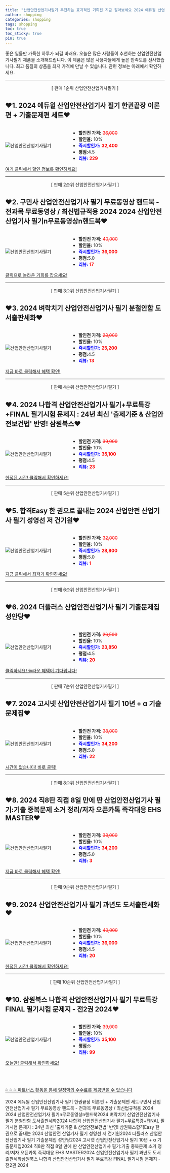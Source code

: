 ```yaml
---
title: "산업안전산업기사필기 추천하는 효과적인 기획전 지금 알아보세요 2024 에듀윌 산업안전산업기사 필기 한권끝장"
author: shopping
categories: shopping
tags: shopping
toc: true
toc_sticky: true
pin: true
---
```

좋은 일들만 가득한 하루가 되길 바래요. 오늘은 많은 사람들이 추천하는 산업안전산업기사필기 제품을 소개해드립니다. 이 제품은 많은 사용자들에게 높은 만족도를 선사했습니다. 최고 품질의 상품을 최저 가격에 만날 수 있습니다. 관련 정보는 아래에서 확인하세요.

---
<p class="toplist" style="margin: 0 auto; display: block; width: fit-content;">[ 판매 1순위 산업안전산업기사필기 ]</p>

<h2><strong>❤️1. 2024 에듀윌 산업안전산업기사 필기 한권끝장 이론편 + 기출문제편 세트❤️</strong></h2>

<div style="display: flex; align-items: center;">
    <div style="flex: 0.4;">
        <img src="https://thumbnail8.coupangcdn.com/thumbnails/remote/230x230ex/image/retail/images/2024/01/08/14/0/1afa185a-e58b-4842-94fb-6388eb89b3f2.jpg" alt="산업안전산업기사필기" style="max-width: 100%;">
    </div>
    <div style="flex: 0.6; margin-left: 10px;">
        <ul>
            <li><strong>할인전 가격:</strong> <del style="color: red;">36,000</del></li>
            <li><strong>할인율:</strong> 10%</li>
            <li><span style='color:blue'><strong>즉시할인가:</strong></span> <span style='color:red'><strong>32,400</strong></span></li>
            <li><strong>평점:</strong>4.5</li>
            <li><span style='color:blue'><strong>리뷰:</strong></span> <span style='color:red'><strong>229</strong></span></li>
        </ul>
    </div>
</div>
<div class="center">
    <a href="https://selin100587001.github.io?lptag=AF9450613&subid=githubio&pageKey=7821492384&traceid=V0-153&itemId=21246097564&vendorItemId=88306705171" class="myButton">
        여기 클릭해서 할인 정보를 확인하세요!
    </a>
</div>


---
<p class="toplist" style="margin: 0 auto; display: block; width: fit-content;">[ 판매 2순위 산업안전산업기사필기 ]</p>

<h2><strong>❤️2. 구민사 산업안전산업기사 필기 무료동영상 핸드북 - 전과목 무료동영상 / 최신법규적용 2024 2024 산업안전산업기사 필기n무료동영상n핸드북❤️</strong></h2>

<div style="display: flex; align-items: center;">
    <div style="flex: 0.4;">
        <img src="https://thumbnail8.coupangcdn.com/thumbnails/remote/230x230ex/image/vendor_inventory/44ef/cb99df02f7b39f75e7fb6c5a1c5eaba6fbb7ce3df0ed58d2bd3cf5ae11ed.jpg" alt="산업안전산업기사필기" style="max-width: 100%;">
    </div>
    <div style="flex: 0.6; margin-left: 10px;">
        <ul>
            <li><strong>할인전 가격:</strong> <del style="color: red;">40,000</del></li>
            <li><strong>할인율:</strong> 10%</li>
            <li><span style='color:blue'><strong>즉시할인가:</strong></span> <span style='color:red'><strong>36,000</strong></span></li>
            <li><strong>평점:</strong>5.0</li>
            <li><span style='color:blue'><strong>리뷰:</strong></span> <span style='color:red'><strong>17</strong></span></li>
        </ul>
    </div>
</div>
<div class="center">
    <a href="https://selin100587001.github.io?lptag=AF9450613&subid=githubio&pageKey=7804424085&traceid=V0-153&itemId=21145272963&vendorItemId=88062670395" class="myButton">
        클릭으로 놀라운 기회를 잡으세요!
    </a>
</div>


---
<p class="toplist" style="margin: 0 auto; display: block; width: fit-content;">[ 판매 3순위 산업안전산업기사필기 ]</p>

<h2><strong>❤️3. 2024 벼락치기 산업안전산업기사 필기 분철안함 도서출판세화❤️</strong></h2>

<div style="display: flex; align-items: center;">
    <div style="flex: 0.4;">
        <img src="https://thumbnail10.coupangcdn.com/thumbnails/remote/230x230ex/image/retail/images/2024/01/02/12/8/a61e6fa8-f8aa-4916-8813-ecd35c65f478.jpg" alt="산업안전산업기사필기" style="max-width: 100%;">
    </div>
    <div style="flex: 0.6; margin-left: 10px;">
        <ul>
            <li><strong>할인전 가격:</strong> <del style="color: red;">28,000</del></li>
            <li><strong>할인율:</strong> 10%</li>
            <li><span style='color:blue'><strong>즉시할인가:</strong></span> <span style='color:red'><strong>25,200</strong></span></li>
            <li><strong>평점:</strong>4.5</li>
            <li><span style='color:blue'><strong>리뷰:</strong></span> <span style='color:red'><strong>13</strong></span></li>
        </ul>
    </div>
</div>
<div class="center">
    <a href="https://selin100587001.github.io?lptag=AF9450613&subid=githubio&pageKey=7787524327&traceid=V0-153&itemId=21061229506&vendorItemId=88241420525" class="myButton">
        지금 바로 클릭해서 혜택 확인!
    </a>
</div>


---
<p class="toplist" style="margin: 0 auto; display: block; width: fit-content;">[ 판매 4순위 산업안전산업기사필기 ]</p>

<h2><strong>❤️4. 2024 나합격 산업안전산업기사 필기+무료특강+FINAL 필기시험 문제지 : 24년 최신 '출제기준 & 산업안전보건법' 반영! 삼원북스❤️</strong></h2>

<div style="display: flex; align-items: center;">
    <div style="flex: 0.4;">
        <img src="https://thumbnail7.coupangcdn.com/thumbnails/remote/230x230ex/image/vendor_inventory/f1b7/0a601af020fbcc199916ccb5d43269875a92f2c074ea2cb95fe329dddab0.png" alt="산업안전산업기사필기" style="max-width: 100%;">
    </div>
    <div style="flex: 0.6; margin-left: 10px;">
        <ul>
            <li><strong>할인전 가격:</strong> <del style="color: red;">39,000</del></li>
            <li><strong>할인율:</strong> 10%</li>
            <li><span style='color:blue'><strong>즉시할인가:</strong></span> <span style='color:red'><strong>35,100</strong></span></li>
            <li><strong>평점:</strong>4.5</li>
            <li><span style='color:blue'><strong>리뷰:</strong></span> <span style='color:red'><strong>23</strong></span></li>
        </ul>
    </div>
</div>
<div class="center">
    <a href="https://selin100587001.github.io?lptag=AF9450613&subid=githubio&pageKey=7643297350&traceid=V0-153&itemId=20316001586&vendorItemId=87401592802" class="myButton">
        한정된 시간! 클릭해서 확인하세요!
    </a>
</div>


---
<p class="toplist" style="margin: 0 auto; display: block; width: fit-content;">[ 판매 5순위 산업안전산업기사필기 ]</p>

<h2><strong>❤️5. 합격Easy 한 권으로 끝내는 2024 산업안전 산업기사 필기 성영선 저 건기원❤️</strong></h2>

<div style="display: flex; align-items: center;">
    <div style="flex: 0.4;">
        <img src="https://thumbnail9.coupangcdn.com/thumbnails/remote/230x230ex/image/retail/images/2024/01/11/16/4/c8c39ff7-018d-4773-b165-f855e4430f41.jpg" alt="산업안전산업기사필기" style="max-width: 100%;">
    </div>
    <div style="flex: 0.6; margin-left: 10px;">
        <ul>
            <li><strong>할인전 가격:</strong> <del style="color: red;">32,000</del></li>
            <li><strong>할인율:</strong> 10%</li>
            <li><span style='color:blue'><strong>즉시할인가:</strong></span> <span style='color:red'><strong>28,800</strong></span></li>
            <li><strong>평점:</strong>5.0</li>
            <li><span style='color:blue'><strong>리뷰:</strong></span> <span style='color:red'><strong>1</strong></span></li>
        </ul>
    </div>
</div>
<div class="center">
    <a href="https://selin100587001.github.io?lptag=AF9450613&subid=githubio&pageKey=7810575209&traceid=V0-153&itemId=21183724082&vendorItemId=88344847211" class="myButton">
        지금 클릭해서 최저가 확인하세요!
    </a>
</div>


---
<p class="toplist" style="margin: 0 auto; display: block; width: fit-content;">[ 판매 6순위 산업안전산업기사필기 ]</p>

<h2><strong>❤️6. 2024 더플러스 산업안전산업기사 필기 기출문제집 성안당❤️</strong></h2>

<div style="display: flex; align-items: center;">
    <div style="flex: 0.4;">
        <img src="https://thumbnail8.coupangcdn.com/thumbnails/remote/230x230ex/image/rs_quotation_api/zzdi1tth/12bd687b85b74d28b812b64c7af5958e.jpg" alt="산업안전산업기사필기" style="max-width: 100%;">
    </div>
    <div style="flex: 0.6; margin-left: 10px;">
        <ul>
            <li><strong>할인전 가격:</strong> <del style="color: red;">26,500</del></li>
            <li><strong>할인율:</strong> 10%</li>
            <li><span style='color:blue'><strong>즉시할인가:</strong></span> <span style='color:red'><strong>23,850</strong></span></li>
            <li><strong>평점:</strong>4.5</li>
            <li><span style='color:blue'><strong>리뷰:</strong></span> <span style='color:red'><strong>20</strong></span></li>
        </ul>
    </div>
</div>
<div class="center">
    <a href="https://selin100587001.github.io?lptag=AF9450613&subid=githubio&pageKey=7814285730&traceid=V0-153&itemId=21205235513&vendorItemId=88343650063" class="myButton">
        클릭하세요! 놀라운 혜택이 기다립니다!
    </a>
</div>


---
<p class="toplist" style="margin: 0 auto; display: block; width: fit-content;">[ 판매 7순위 산업안전산업기사필기 ]</p>

<h2><strong>❤️7. 2024 고시넷 산업안전산업기사 필기 10년 + α 기출문제집❤️</strong></h2>

<div style="display: flex; align-items: center;">
    <div style="flex: 0.4;">
        <img src="https://thumbnail10.coupangcdn.com/thumbnails/remote/230x230ex/image/retail/images/2023/12/07/12/9/ca6ae033-26c0-4572-95a2-4b5f84315023.jpg" alt="산업안전산업기사필기" style="max-width: 100%;">
    </div>
    <div style="flex: 0.6; margin-left: 10px;">
        <ul>
            <li><strong>할인전 가격:</strong> <del style="color: red;">38,000</del></li>
            <li><strong>할인율:</strong> 10%</li>
            <li><span style='color:blue'><strong>즉시할인가:</strong></span> <span style='color:red'><strong>34,200</strong></span></li>
            <li><strong>평점:</strong>5.0</li>
            <li><span style='color:blue'><strong>리뷰:</strong></span> <span style='color:red'><strong>22</strong></span></li>
        </ul>
    </div>
</div>
<div class="center">
    <a href="https://selin100587001.github.io?lptag=AF9450613&subid=githubio&pageKey=7760270172&traceid=V0-153&itemId=20925064992&vendorItemId=87999870884" class="myButton">
        시간이 없습니다! 바로 클릭!
    </a>
</div>


---
<p class="toplist" style="margin: 0 auto; display: block; width: fit-content;">[ 판매 8순위 산업안전산업기사필기 ]</p>

<h2><strong>❤️8. 2024 직8딴 직접 8일 만에 딴 산업안전산업기사 필기:기출 중복문제 소거 정리/저자 오픈카톡 즉각대응 EHS MASTER❤️</strong></h2>

<div style="display: flex; align-items: center;">
    <div style="flex: 0.4;">
        <img src="https://thumbnail7.coupangcdn.com/thumbnails/remote/230x230ex/image/retail-product-api/A00077021/245274856/263351954/main/9791198696533_L.jpg" alt="산업안전산업기사필기" style="max-width: 100%;">
    </div>
    <div style="flex: 0.6; margin-left: 10px;">
        <ul>
            <li><strong>할인전 가격:</strong> <del style="color: red;">38,000</del></li>
            <li><strong>할인율:</strong> 10%</li>
            <li><span style='color:blue'><strong>즉시할인가:</strong></span> <span style='color:red'><strong>34,200</strong></span></li>
            <li><strong>평점:</strong>5.0</li>
            <li><span style='color:blue'><strong>리뷰:</strong></span> <span style='color:red'><strong>3</strong></span></li>
        </ul>
    </div>
</div>
<div class="center">
    <a href="https://selin100587001.github.io?lptag=AF9450613&subid=githubio&pageKey=8067972607&traceid=V0-153&itemId=22698306312&vendorItemId=89831517495" class="myButton">
        지금 바로 클릭해서 혜택 확인!
    </a>
</div>


---
<p class="toplist" style="margin: 0 auto; display: block; width: fit-content;">[ 판매 9순위 산업안전산업기사필기 ]</p>

<h2><strong>❤️9. 2024 산업안전산업기사 필기 과년도 도서출판세화❤️</strong></h2>

<div style="display: flex; align-items: center;">
    <div style="flex: 0.4;">
        <img src="https://thumbnail6.coupangcdn.com/thumbnails/remote/230x230ex/image/retail/images/2023/09/07/14/1/6908221c-1338-422c-862a-72192d4e6510.jpg" alt="산업안전산업기사필기" style="max-width: 100%;">
    </div>
    <div style="flex: 0.6; margin-left: 10px;">
        <ul>
            <li><strong>할인전 가격:</strong> <del style="color: red;">40,000</del></li>
            <li><strong>할인율:</strong> 10%</li>
            <li><span style='color:blue'><strong>즉시할인가:</strong></span> <span style='color:red'><strong>36,000</strong></span></li>
            <li><strong>평점:</strong>4.5</li>
            <li><span style='color:blue'><strong>리뷰:</strong></span> <span style='color:red'><strong>20</strong></span></li>
        </ul>
    </div>
</div>
<div class="center">
    <a href="https://selin100587001.github.io?lptag=AF9450613&subid=githubio&pageKey=7544060957&traceid=V0-153&itemId=19838640216&vendorItemId=87111563317" class="myButton">
        한정된 시간! 클릭해서 확인하세요!
    </a>
</div>


---
<p class="toplist" style="margin: 0 auto; display: block; width: fit-content;">[ 판매 10순위 산업안전산업기사필기 ]</p>

<h2><strong>❤️10. 삼원북스 나합격 산업안전산업기사 필기 무료특강 FINAL 필기시험 문제지 - 전2권 2024❤️</strong></h2>

<div style="display: flex; align-items: center;">
    <div style="flex: 0.4;">
        <img src="https://thumbnail8.coupangcdn.com/thumbnails/remote/230x230ex/image/vendor_inventory/9237/a66b6a356b975e486acf4370f67a32df1af04b21c5ba5106eea7db5e092e.jpg" alt="산업안전산업기사필기" style="max-width: 100%;">
    </div>
    <div style="flex: 0.6; margin-left: 10px;">
        <ul>
            <li><strong>할인전 가격:</strong> <del style="color: red;">39,000</del></li>
            <li><strong>할인율:</strong> 10%</li>
            <li><span style='color:blue'><strong>즉시할인가:</strong></span> <span style='color:red'><strong>35,100</strong></span></li>
            <li><strong>평점:</strong>5</li>
            <li><span style='color:blue'><strong>리뷰:</strong></span> <span style='color:red'><strong>99</strong></span></li>
        </ul>
    </div>
</div>
<div class="center">
    <a href="https://selin100587001.github.io?lptag=AF9450613&subid=githubio&pageKey=7650652065&traceid=V0-153&itemId=20355469507&vendorItemId=87439753767" class="myButton">
        오늘만! 클릭해서 확인하세요!
    </a>
</div>

<br><br><br>[💦 💦 💦 파트너스 활동을 통해 일정액의 수수료를 제공받을 수 있습니다](https://link.coupang.com/a/bcpT2c)<br><br>2024 에듀윌 산업안전산업기사 필기 한권끝장 이론편 + 기출문제편 세트구민사 산업안전산업기사 필기 무료동영상 핸드북 - 전과목 무료동영상 / 최신법규적용 2024 2024 산업안전산업기사 필기n무료동영상n핸드북2024 벼락치기 산업안전산업기사 필기 분철안함 도서출판세화2024 나합격 산업안전산업기사 필기+무료특강+FINAL 필기시험 문제지 : 24년 최신 '출제기준 & 산업안전보건법' 반영! 삼원북스합격Easy 한 권으로 끝내는 2024 산업안전 산업기사 필기 성영선 저 건기원2024 더플러스 산업안전산업기사 필기 기출문제집 성안당2024 고시넷 산업안전산업기사 필기 10년 + α 기출문제집2024 직8딴 직접 8일 만에 딴 산업안전산업기사 필기:기출 중복문제 소거 정리/저자 오픈카톡 즉각대응 EHS MASTER2024 산업안전산업기사 필기 과년도 도서출판세화삼원북스 나합격 산업안전산업기사 필기 무료특강 FINAL 필기시험 문제지 - 전2권 2024